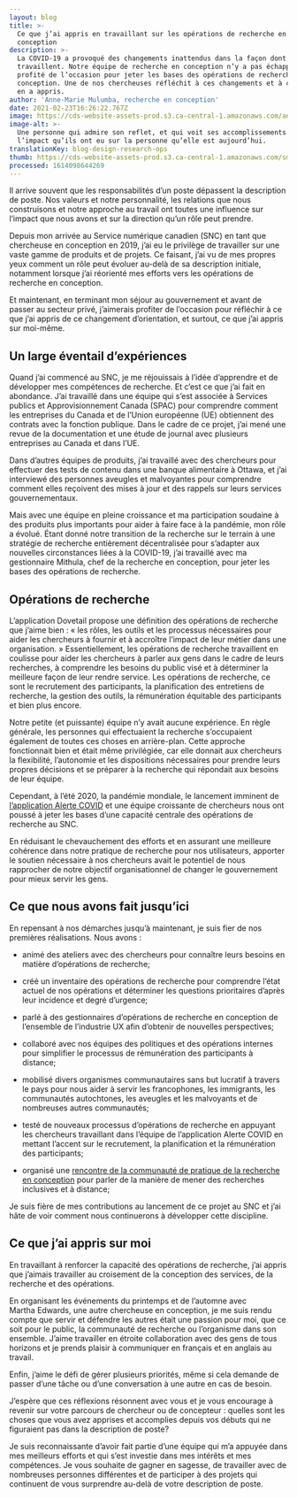 ```yaml
---
layout: blog
title: >-
  Ce que j’ai appris en travaillant sur les opérations de recherche en
  conception
description: >-
  La COVID-19 a provoqué des changements inattendus dans la façon dont les gens
  travaillent. Notre équipe de recherche en conception n’y a pas échappé, et a
  profité de l’occasion pour jeter les bases des opérations de recherche en
  conception. Une de nos chercheuses réfléchit à ces changements et à ce qu’elle
  en a appris. 
author: 'Anne-Marie Mulumba, recherche en conception'
date: 2021-02-23T16:26:22.767Z
image: https://cds-website-assets-prod.s3.ca-central-1.amazonaws.com/anne_marie_blog_banner_b51d016be3.jpg
image-alt: >-
  Une personne qui admire son reflet, et qui voit ses accomplissements et
  l’impact qu’ils ont eu sur la personne qu’elle est aujourd’hui.
translationKey: blog-design-research-ops
thumb: https://cds-website-assets-prod.s3.ca-central-1.amazonaws.com/small_anne_marie_blog_banner_b51d016be3.jpg
processed: 1614098644269
---
```

Il arrive souvent que les responsabilités d’un poste dépassent la description de poste. Nos valeurs et notre personnalité, les relations que nous construisons et notre approche au travail ont toutes une influence sur l’impact que nous avons et sur la direction qu’un rôle peut prendre.

Depuis mon arrivée au Service numérique canadien (SNC) en tant que chercheuse en conception en 2019, j’ai eu le privilège de travailler sur une vaste gamme de produits et de projets. Ce faisant, j’ai vu de mes propres yeux comment un rôle peut évoluer au-delà de sa description initiale, notamment lorsque j’ai réorienté mes efforts vers les opérations de recherche en conception. 

Et maintenant, en terminant mon séjour au gouvernement et avant de passer au secteur privé, j’aimerais profiter de l’occasion pour réfléchir à ce que j’ai appris de ce changement d’orientation, et surtout, ce que j’ai appris sur moi-même.

## Un large éventail d’expériences

Quand j’ai commencé au SNC, je me réjouissais à l’idée d’apprendre et de développer mes compétences de recherche. Et c’est ce que j’ai fait en abondance. J’ai travaillé dans une équipe qui s’est associée à Services publics et Approvisionnement Canada (SPAC) pour comprendre comment les entreprises du Canada et de l’Union européenne (UE) obtiennent des contrats avec la fonction publique. Dans le cadre de ce projet, j’ai mené une revue de la documentation et une étude de journal avec plusieurs entreprises au Canada et dans l’UE. 

Dans d’autres équipes de produits, j’ai travaillé avec des chercheurs pour effectuer des tests de contenu dans une banque alimentaire à Ottawa, et j’ai interviewé des personnes aveugles et malvoyantes pour comprendre comment elles reçoivent des mises à jour et des rappels sur leurs services gouvernementaux.

Mais avec une équipe en pleine croissance et ma participation soudaine à des produits plus importants pour aider à faire face à la pandémie, mon rôle a évolué. Étant donné notre transition de la recherche sur le terrain à une stratégie de recherche entièrement décentralisée pour s’adapter aux nouvelles circonstances liées à la COVID-19, j’ai travaillé avec ma gestionnaire Mithula, chef de la recherche en conception, pour jeter les bases des opérations de recherche.

## Opérations de recherche 

L’application Dovetail propose une définition des opérations de recherche que j’aime bien : « les rôles, les outils et les processus nécessaires pour aider les chercheurs à fournir et à accroître l’impact de leur métier dans une organisation. » Essentiellement, les opérations de recherche travaillent en coulisse pour aider les chercheurs à parler aux gens dans le cadre de leurs recherches, à comprendre les besoins du public visé et à déterminer la meilleure façon de leur rendre service. Les opérations de recherche, ce sont le recrutement des participants, la planification des entretiens de recherche, la gestion des outils, la rémunération équitable des participants et bien plus encore.

Notre petite (et puissante) équipe n’y avait aucune expérience. En règle générale, les personnes qui effectuaient la recherche s’occupaient également de toutes ces choses en arrière-plan. Cette approche fonctionnait bien et était même privilégiée, car elle donnait aux chercheurs la flexibilité, l’autonomie et les dispositions nécessaires pour prendre leurs propres décisions et se préparer à la recherche qui répondait aux besoins de leur équipe.

Cependant, à l’été 2020, la pandémie mondiale, le lancement imminent de [l’application Alerte COVID](https://www.canada.ca/fr/sante-publique/services/maladies/maladie-coronavirus-covid-19/alerte-covid.html) et une équipe croissante de chercheurs nous ont poussé à jeter les bases d’une capacité centrale des opérations de recherche au SNC. 

En réduisant le chevauchement des efforts et en assurant une meilleure cohérence dans notre pratique de recherche pour nos utilisateurs, apporter le soutien nécessaire à nos chercheurs avait le potentiel de nous rapprocher de notre objectif organisationnel de changer le gouvernement pour mieux servir les gens. 

## Ce que nous avons fait jusqu’ici

En repensant à nos démarches jusqu’à maintenant, je suis fier de nos premières réalisations. Nous avons : 

* animé des ateliers avec des chercheurs pour connaître leurs besoins en matière d’opérations de recherche;

* créé un inventaire des opérations de recherche pour comprendre l’état actuel de nos opérations et déterminer les questions prioritaires d’après leur incidence et degré d’urgence; 

* parlé à des gestionnaires d’opérations de recherche en conception de l’ensemble de l’industrie UX afin d’obtenir de nouvelles perspectives; 

* collaboré avec nos équipes des politiques et des opérations internes pour simplifier le processus de rémunération des participants à distance;

* mobilisé divers organismes communautaires sans but lucratif à travers le pays pour nous aider à servir les francophones, les immigrants, les communautés autochtones, les aveugles et les malvoyants et de nombreuses autres communautés; 

* testé de nouveaux processus d’opérations de recherche en appuyant les chercheurs travaillant dans l’équipe de l’application Alerte COVID en mettant l’accent sur le recrutement, la planification et la rémunération des participants; 

* organisé une [rencontre de la communauté de pratique de la recherche en conception](https://numerique.canada.ca/2021/01/07/comment-les-chercheurs-du-gouvernement-veillent-%C3%A0-linclusivit%C3%A9-dans-leurs-recherches/) pour parler de la manière de mener des recherches inclusives et à distance;

Je suis fière de mes contributions au lancement de ce projet au SNC et j’ai hâte de voir comment nous continuerons à développer cette discipline. 

## Ce que j’ai appris sur moi

En travaillant à renforcer la capacité des opérations de recherche, j’ai appris que j’aimais travailler au croisement de la conception des services, de la recherche et des opérations. 

En organisant les événements du printemps et de l’automne avec Martha Edwards, une autre chercheuse en conception, je me suis rendu compte que servir et défendre les autres était une passion pour moi, que ce soit pour le public, la communauté de recherche ou l’organisme dans son ensemble. J’aime travailler en étroite collaboration avec des gens de tous horizons et je prends plaisir à communiquer en français et en anglais au travail. 

Enfin, j’aime le défi de gérer plusieurs priorités, même si cela demande de passer d’une tâche ou d’une conversation à une autre en cas de besoin. 

J’espère que ces réflexions résonnent avec vous et je vous encourage à revenir sur votre parcours de chercheur ou de concepteur : quelles sont les choses que vous avez apprises et accomplies depuis vos débuts qui ne figuraient pas dans la description de poste?

Je suis reconnaissante d’avoir fait partie d’une équipe qui m’a appuyée dans mes meilleurs efforts et qui s’est investie dans mes intérêts et mes compétences. Je vous souhaite de gagner en sagesse, de travailler avec de nombreuses personnes différentes et de participer à des projets qui continuent de vous surprendre au-delà de votre description de poste.
